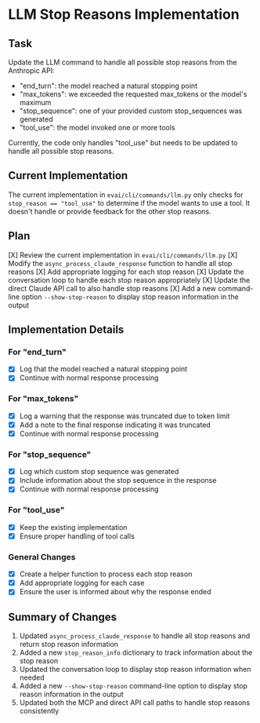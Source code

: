 # LLM Stop Reasons Implementation

## Task
Update the LLM command to handle all possible stop reasons from the Anthropic API:
- "end_turn": the model reached a natural stopping point
- "max_tokens": we exceeded the requested max_tokens or the model's maximum
- "stop_sequence": one of your provided custom stop_sequences was generated
- "tool_use": the model invoked one or more tools

Currently, the code only handles "tool_use" but needs to be updated to handle all possible stop reasons.

## Current Implementation
The current implementation in `evai/cli/commands/llm.py` only checks for `stop_reason == "tool_use"` to determine if the model wants to use a tool. It doesn't handle or provide feedback for the other stop reasons.

## Plan

[X] Review the current implementation in `evai/cli/commands/llm.py`
[X] Modify the `async_process_claude_response` function to handle all stop reasons
[X] Add appropriate logging for each stop reason
[X] Update the conversation loop to handle each stop reason appropriately
[X] Update the direct Claude API call to also handle stop reasons
[X] Add a new command-line option `--show-stop-reason` to display stop reason information in the output

## Implementation Details

### For "end_turn"
- [X] Log that the model reached a natural stopping point
- [X] Continue with normal response processing

### For "max_tokens"
- [X] Log a warning that the response was truncated due to token limit
- [X] Add a note to the final response indicating it was truncated
- [X] Continue with normal response processing

### For "stop_sequence"
- [X] Log which custom stop sequence was generated
- [X] Include information about the stop sequence in the response
- [X] Continue with normal response processing

### For "tool_use"
- [X] Keep the existing implementation
- [X] Ensure proper handling of tool calls

### General Changes
- [X] Create a helper function to process each stop reason
- [X] Add appropriate logging for each case
- [X] Ensure the user is informed about why the response ended

## Summary of Changes
1. Updated `async_process_claude_response` to handle all stop reasons and return stop reason information
2. Added a new `stop_reason_info` dictionary to track information about the stop reason
3. Updated the conversation loop to display stop reason information when needed
4. Added a new `--show-stop-reason` command-line option to display stop reason information in the output
5. Updated both the MCP and direct API call paths to handle stop reasons consistently 